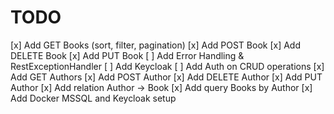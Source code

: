 # TODO

[x] Add GET Books (sort, filter, pagination)
[x] Add POST Book
[x] Add DELETE Book
[x] Add PUT Book
[ ] Add Error Handling & RestExceptionHandler
[ ] Add Keycloak
[ ] Add Auth on CRUD operations
[x] Add GET Authors
[x] Add POST Author
[x] Add DELETE Author
[x] Add PUT Author
[x] Add relation Author -> Book
[x] Add query Books by Author
[x] Add Docker MSSQL and Keycloak setup